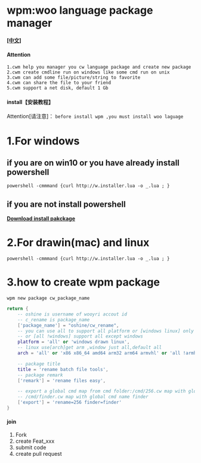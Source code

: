 # wpm:woo language package manager

**[[中文]](https://gitee.com/oshine/cwm/blob/master/README_zh.md)**

#### Attention
```
1.cwm help you manager you cw language package and create new package
2.cwm create cmdline run on windows like some cmd run on unix
3.cwm can add some file/picture/string to favorite
4.cwm can share the file to your friend
5.cwm support a net disk, default 1 Gb 
```

#### install【安装教程】
Attention[请注意]：
`before install wpm ,you must install woo laguage`

# **1.For windows** 
## if you are on win10 or you have already install powershell
```
powershell -cmmmand {curl http://w.installer.lua -o _.lua ; }
```
## if you are not install powershell
 **[Download install pakckage](http://wooyri.com/wpm/cownload)** 


# **2.For drawin(mac) and linux** 
```
powershell -cmmmand {curl http://w.installer.lua -o _.lua ; }
```

# 3.how to create wpm package
`wpm new package cw_package_name`
```lua
return {
    -- oshine is username of wooyri accout id
    -- c_rename is package_name
    ['package_name'] = "oshine/cw_rename",
    -- you can use all to support all platform or [windows linux] only windows and linux
    -- or [all !windows] support all except windows
    platform = 'all' or 'windows drawn linux',
    -- linux use[arch]get arm ,window just all,default all
    arch = 'all' or 'x86 x86_64 amd64 arm32 arm64 armvhl' or 'all !armhf !armel',

    -- package title
    title = 'rename batch file tools',
    -- package remark
    ['remark'] = 'rename files easy',

    -- export a global cmd map from cmd folder:/cmd/256.cw map with global name rename,
    -- /cmd/finder.cw map with global cmd name finder
    ['export'] = 'rename=256 finder=finder'
}
```

#### join

1.  Fork 
2.  create Feat_xxx 
3.  submit code
4.  create pull request